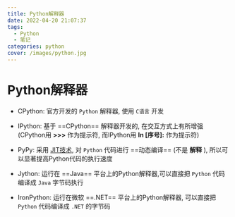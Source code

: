 ```yaml
---
title: Python解释器
date: 2022-04-20 21:07:37
tags:
  - Python
  - 笔记
categories: python
cover: /images/python.jpg
---
```

# Python解释器

- CPython: 官方开发的 `Python` 解释器, 使用 `C语言` 开发

- IPython: 基于 ==CPython== 解释器开发的, 在交互方式上有所增强(CPython用 **>>>** 作为提示符, 而IPython用  **In [序号]:**  作为提示符)

- PyPy: 采用 [JIT技术](http://en.wikipedia.org/wiki/Just-in-time_compilation), 对 `Python` 代码进行 ==动态编译== (不是 **解释** ), 所以可以显著提高Python代码的执行速度

- Jython: 运行在 ==Java== 平台上的Python解释器,可以直接把 `Python` 代码编译成 `Java` 字节码执行

- IronPython: 运行在微软 ==.NET== 平台上的Python解释器, 可以直接把 `Python` 代码编译成 `.NET` 的字节码
